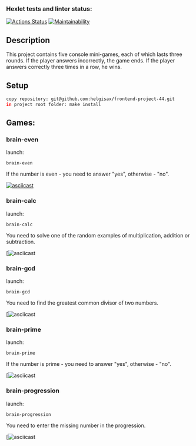 ### Hexlet tests and linter status:
[![Actions Status](https://github.com/helgisax/frontend-project-44/workflows/hexlet-check/badge.svg)](https://github.com/helgisax/frontend-project-44/actions)
[![Maintainability](https://api.codeclimate.com/v1/badges/f5840e9eae4cdde4160c/maintainability)](https://codeclimate.com/github/helgisax/frontend-project-44/maintainability)

## Description

This project contains five console mini-games, each of which lasts three rounds. If the player answers incorrectly, the game ends. If the player answers correctly three times in a row, he wins.

## Setup

```bash
copy repository: git@github.com:helgisax/frontend-project-44.git
in project root folder: make install
```

## Games: 

### brain-even
launch:
```
brain-even
```
If the number is even - you need to answer "yes", otherwise - "no".

[![asciicast](https://asciinema.org/a/OZCHMlhHTtO7TNHt897d3S9ro.svg)](https://asciinema.org/a/OZCHMlhHTtO7TNHt897d3S9ro)


### brain-сalc
launch:
```
brain-calc
```
You need to solve one of the random examples of multiplication, addition or subtraction.

[![asciicast](https://asciinema.org/a/KgA8BjV81wwUVX3V83rki4bav)

### brain-gcd
launch:
```
brain-gcd
```
You need to find the greatest common divisor of two numbers.

[![asciicast](https://asciinema.org/a/k7NLCKA9Y0soak1ND06jH0uV4)

### brain-prime
launch:
```
brain-prime
```
If the number is prime - you need to answer "yes", otherwise - "no".

[![asciicast]()

### brain-progression
launch:
```
brain-progression
```
You need to enter the missing number in the progression.

[![asciicast]()